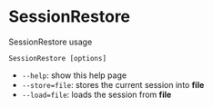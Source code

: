 # SessionRestore

SessionRestore usage

```
SessionRestore [options]
```

 * `--help`: show this help page
 * `--store=file`: stores the current session into **file**
 * `--load=file`: loads the session from **file**
